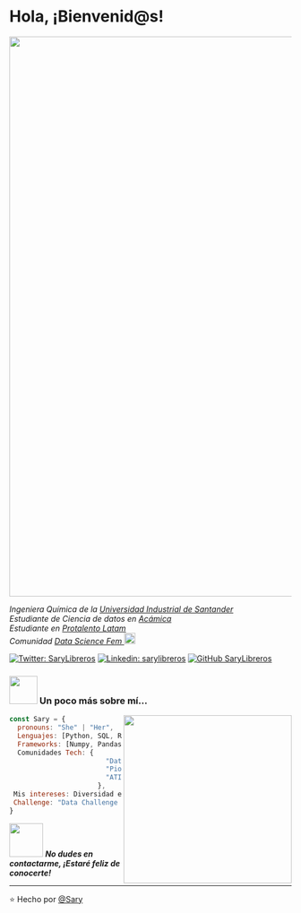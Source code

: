 # Hola, ¡Bienvenid@s!
<img src="https://media.giphy.com/media/Hko0sRjwUQL7IKmMqb/giphy.gif" width="1000">
<p><em>Ingeniera Química de la <a href="https://www.uis.edu.co/webUIS/es/index.jsp">Universidad Industrial de Santander </a></br>Estudiante de Ciencia de datos en <a href="https://www.acamica.com/">Acámica </a></br>Estudiante en <a href="http://protalento.org/">Protalento Latam</a></br>Comunidad <a href="https://www.datasciencefem.com/">Data Science Fem </a><img src="https://media.giphy.com/media/LPJVN0RccP1W8/giphy.gif" width="20"> 
</em></p>

[![Twitter: SaryLibreros](https://img.shields.io/twitter/follow/SaryLibreros?style=social)](https://twitter.com/SaryLibreros)
[![Linkedin: sarylibreros](https://img.shields.io/badge/-sarylibreros-blue?style=flat-square&logo=Linkedin&logoColor=white&link=https://www.linkedin.com/in/sarylibreros/)](https://www.linkedin.com/in/sarylibreros/)
[![GitHub SaryLibreros](https://img.shields.io/github/followers/SaryLibreros?label=follow&style=social)](https://github.com/SaryLibreros)


### <img src="https://media.giphy.com/media/VgCDAzcKvsR6OM0uWg/giphy.gif" width="50"> Un poco más sobre mí... 
<img align='right' src="https://media.giphy.com/media/hTfxZpUhcIKZQGk4TB/giphy.gif" width="300">  

```javascript
const Sary = {
  pronouns: "She" | "Her",
  Lenguajes: [Python, SQL, R],
  Frameworks: [Numpy, Pandas, Matplotlib, Scipy, Seaborn, Scikit-Learn],
  Comunidades Tech: {
                        "Data Science Fem",
                        "Pioneras Dev",
                        "ATIC"
                      },
 Mis intereses: Diversidad e Inclusión, Compartir y Aprender, Helado y Perritos.
 Challenge: "Data Challenge FEM 365"
}
```

<img src="https://media.giphy.com/media/LnQjpWaON8nhr21vNW/giphy.gif" width="60"> <em><b>No dudes en contactarme, </b><b> ¡Estaré feliz de conocerte! </b></em>

---

⭐️ Hecho por [@Sary](https://github.com/SaryLibreros)
